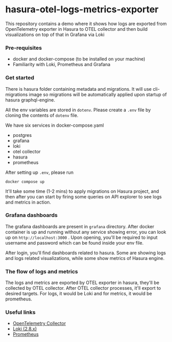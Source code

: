 # hasura-otel-logs-metrics-exporter

This repository contains a demo where it shows how logs are exported from OpenTelemetry exporter in Hasura to OTEL collector and then build visualizations on top of that in Grafana via Loki

### Pre-requisites

- docker and docker-compose (to be installed on your machine)
- Familiarity with Loki, Prometheus and Grafana

### Get started

There is hasura folder containing metadata and migrations. It will use cli-migrations image so migrations will be automatically applied upon startup of hasura graphql-engine.

All the env variables are stored in `dotenv`. Please create a `.env` file by cloning the contents of `dotenv` file.

We have six services in docker-compose.yaml

- postgres
- grafana
- loki
- otel collector
- hasura
- prometheus

After setting up `.env`, please run

```
docker compose up
```

It'll take some time (1-2 mins) to apply migrations on Hasura project, and then after you can start by firing some queries on API explorer to see logs and metrics in action.

### Grafana dashboards

The grafana dashboards are present in `grafana` directory. After docker container is up and running without any service showing error, you can look up on `http://localhost:3000` . Upon opening, you'll be required to input username and password which can be found inside your env file.

After login, you'll find dashboards related to hasura. Some are showing logs and logs related visualizations, while some show metrics of Hasura engine.

### The flow of logs and metrics

The logs and metrics are exported by OTEL exporter in hasura, they'll be collected by OTEL collector. After OTEL collector processes, it'll export to desired targets. For logs, it would be Loki and for metrics, it would be prometheus.

### Useful links

- [OpenTelemetry Collector](https://opentelemetry.io/docs/collector/)
- [Loki (2.8.x)](https://grafana.com/docs/loki/v2.8.x/)
- [Prometheus](https://prometheus.io/)
